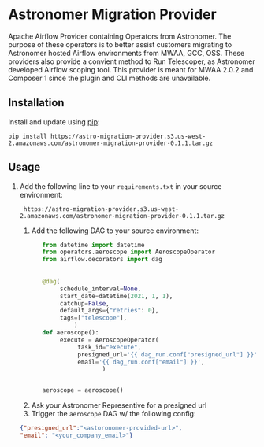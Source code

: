 # Astronomer Migration Provider

Apache Airflow Provider containing Operators from Astronomer. The purpose of these operators is to better assist customers migrating to Astronomer hosted Airflow environments from MWAA, GCC, OSS. These providers also provide a convient method to Run Telescoper, as Astronomer developed Airflow scoping tool. This provider is meant for MWAA 2.0.2 and Composer 1 since the plugin and CLI methods are unavailable.

## Installation
Install and update using [pip](https://pip.pypa.io/en/stable/getting-started/):
```text
pip install https://astro-migration-provider.s3.us-west-2.amazonaws.com/astronomer-migration-provider-0.1.1.tar.gz
```

## Usage
1. Add the following line to your `requirements.txt` in your source environment:
   ```text
    https://astro-migration-provider.s3.us-west-2.amazonaws.com/astronomer-migration-provider-0.1.1.tar.gz
    ```
   1. Add the following DAG to your source environment:
       ```python
          from datetime import datetime
          from operators.aeroscope import AeroscopeOperator
          from airflow.decorators import dag
  
  
          @dag(
               schedule_interval=None,
               start_date=datetime(2021, 1, 1),
               catchup=False,
               default_args={"retries": 0},
               tags=["telescope"],
                   )
          def aeroscope():
               execute = AeroscopeOperator(
                    task_id="execute",
                    presigned_url='{{ dag_run.conf["presigned_url"] }}',
                    email='{{ dag_run.conf["email"] }}',
                           )
    
    
          aeroscope = aeroscope()
      ```
   2. Ask your Astronomer Representive for a presigned url
   3. Trigger the `aeroscope` DAG w/ the following config:
   ```json
   {"presigned_url":"<astoronomer-provided-url>",
   "email": "<your_company_email>"}
   ``` 
     

